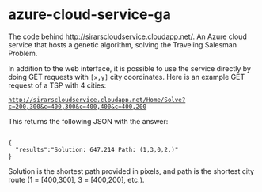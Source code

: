 azure-cloud-service-ga
======================

The code behind <a href="http://sirarscloudservice.cloudapp.net/" target="_blank">http://sirarscloudservice.cloudapp.net/</a>. An Azure cloud service that hosts a genetic algorithm, solving the Traveling Salesman Problem.

In addition to the web interface, it is possible to use the service directly by doing GET requests with <code>[x,y]</code> city coordinates. Here is an example GET request of a TSP with 4 cities:

<code>http://sirarscloudservice.cloudapp.net/Home/Solve?c=200,300&c=400,300&c=400,400&c=400,200</code>

This returns the following JSON with the answer:

<code>
{
  "results":"Solution: 647.214 Path: (1,3,0,2,)"
}
</code>

Solution is the shortest path provided in pixels, and path is the shortest city route (1 = [400,300], 3 = [400,200], etc.).
